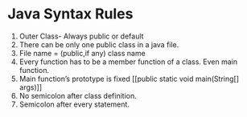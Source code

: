 # Java Syntax Rules

1. Outer Class- Always public or default
2. There can be only one public class in a java file.
3. File name = (public,if any) class name
4. Every function has to be a member function of a class. Even main function.
5. Main function’s prototype is fixed [[public static void main(String[] args)]]
6. No semicolon after class definition.
7. Semicolon after every statement.
